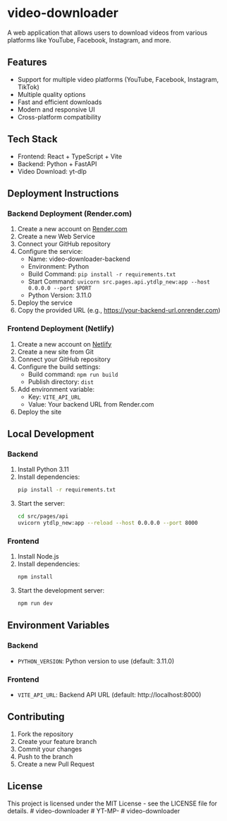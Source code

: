 # video-downloader

A web application that allows users to download videos from various platforms like YouTube, Facebook, Instagram, and more.

## Features
- Support for multiple video platforms (YouTube, Facebook, Instagram, TikTok)
- Multiple quality options
- Fast and efficient downloads
- Modern and responsive UI
- Cross-platform compatibility

## Tech Stack
- Frontend: React + TypeScript + Vite
- Backend: Python + FastAPI
- Video Download: yt-dlp

## Deployment Instructions

### Backend Deployment (Render.com)

1. Create a new account on [Render.com](https://render.com)
2. Create a new Web Service
3. Connect your GitHub repository
4. Configure the service:
   - Name: video-downloader-backend
   - Environment: Python
   - Build Command: `pip install -r requirements.txt`
   - Start Command: `uvicorn src.pages.api.ytdlp_new:app --host 0.0.0.0 --port $PORT`
   - Python Version: 3.11.0
5. Deploy the service
6. Copy the provided URL (e.g., https://your-backend-url.onrender.com)

### Frontend Deployment (Netlify)

1. Create a new account on [Netlify](https://netlify.com)
2. Create a new site from Git
3. Connect your GitHub repository
4. Configure the build settings:
   - Build command: `npm run build`
   - Publish directory: `dist`
5. Add environment variable:
   - Key: `VITE_API_URL`
   - Value: Your backend URL from Render.com
6. Deploy the site

## Local Development

### Backend

1. Install Python 3.11
2. Install dependencies:
   ```bash
   pip install -r requirements.txt
   ```
3. Start the server:
   ```bash
   cd src/pages/api
   uvicorn ytdlp_new:app --reload --host 0.0.0.0 --port 8000
   ```

### Frontend

1. Install Node.js
2. Install dependencies:
   ```bash
   npm install
   ```
3. Start the development server:
   ```bash
   npm run dev
   ```

## Environment Variables

### Backend
- `PYTHON_VERSION`: Python version to use (default: 3.11.0)

### Frontend
- `VITE_API_URL`: Backend API URL (default: http://localhost:8000)

## Contributing

1. Fork the repository
2. Create your feature branch
3. Commit your changes
4. Push to the branch
5. Create a new Pull Request

## License

This project is licensed under the MIT License - see the LICENSE file for details.
#   v i d e o - d o w n l o a d e r  
 #   Y T - M P -  
 #   v i d e o - d o w n l o a d e r  
 